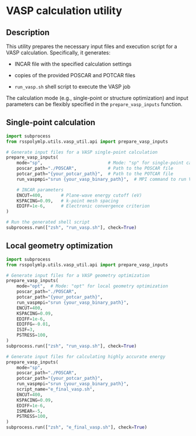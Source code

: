 # VASP calculation utility

## Description

This utility prepares the necessary input files and execution script for a VASP calculation.
Specifically, it generates:

 - INCAR file with the specified calculation settings

 - copies of the provided POSCAR and POTCAR files

 - `run_vasp.sh` shell script to execute the VASP job

The calculation mode (e.g., single-point or structure optimization) and input parameters can be flexibly specified in the `prepare_vasp_inputs` function.

## Single-point calculation
```python
import subprocess
from rsspolymlp.utils.vasp_util.api import prepare_vasp_inputs

# Generate input files for a VASP single-point calculation
prepare_vasp_inputs(
    mode="sp",                         # Mode: "sp" for single-point calculation
    poscar_path="./POSCAR",            # Path to the POSCAR file
    potcar_path="{your_potcar_path}",  # Path to the POTCAR file
    run_vaspmpi="srun {your_vasp_binary_path}",  # MPI command to run VASP

    # INCAR parameters
    ENCUT=400,       # Plane-wave energy cutoff (eV)
    KSPACING=0.09,   # k-point mesh spacing
    EDIFF=1e-6,      # Electronic convergence criterion
)

# Run the generated shell script
subprocess.run(["zsh", "run_vasp.sh"], check=True)
```

## Local geometry optimization
```python
import subprocess
from rsspolymlp.utils.vasp_util.api import prepare_vasp_inputs

# Generate input files for a VASP geometry optimization
prepare_vasp_inputs(
    mode="opt",  # Mode: "opt" for local geometry optimization
    poscar_path="./POSCAR",
    potcar_path="{your_potcar_path}",
    run_vaspmpi="srun {your_vasp_binary_path}",
    ENCUT=400,
    KSPACING=0.09,
    EDIFF=1e-6,
    EDIFFG=-0.01,
    ISIF=3,
    PSTRESS=100,
)
subprocess.run(["zsh", "run_vasp.sh"], check=True)

# Generate input files for calculating highly accurate energy
prepare_vasp_inputs(
    mode="sp",
    poscar_path="./POSCAR",
    potcar_path="{your_potcar_path}",
    run_vaspmpi="srun {your_vasp_binary_path}",
    script_name="e_final_vasp.sh",
    ENCUT=400,
    KSPACING=0.09,
    EDIFF=1e-6,
    ISMEAR=-5,
    PSTRESS=100,
)
subprocess.run(["zsh", "e_final_vasp.sh"], check=True)
```
